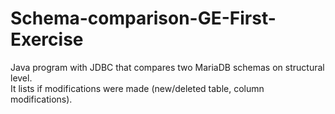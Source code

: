 # Schema-comparison-GE-First-Exercise

Java program with JDBC that compares two MariaDB schemas on structural level.
<br> It lists if modifications were made (new/deleted table, column modifications).
